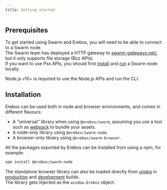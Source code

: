 ```yaml
---
title: Getting started
---
```


## Prerequisites

To get started using Swarm and Erebos, you will need to be able to connect to a Swarm node.\
The Swarm team has deployed a HTTP gateway to [swarm-gateways.net/](https://swarm-gateways.net/), but it only supports file storage (Bzz APIs).\
If you want to use Pss APIs, you should first [install](https://swarm-guide.readthedocs.io/en/latest/installation.html) and [run](https://swarm-guide.readthedocs.io/en/latest/gettingstarted.html) a Swarm node locally.

Node.js v10+ is required to use the Node.js APIs and run the CLI.

## Installation

Erebos can be used both in node and browser environments, and comes in different flavours:

- A "universal" library when using `@erebos/swarm`, assuming you use a tool such as [webpack](https://webpack.js.org/) to bundle your assets.
- A node-only library using `@erebos/swarm-node`.
- A browser-only library using `@erebos/swarm-browser`.

All the packages exported by Erebos can be installed from using a npm, for example:

```sh
npm install @erebos/swarm-node
```

The standalone browser library can also be loaded directly from [unpkg](https://unpkg.com) in [production](https://unpkg.com/@erebos/swarm-browser/dist/erebos.production.js) and [development](https://unpkg.com/@erebos/swarm-browser/dist/erebos.development.js) builds.\
The library gets injected as the `window.Erebos` object.
